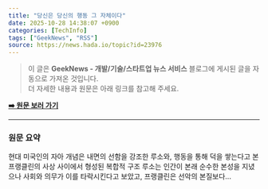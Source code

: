 ```yaml
---
title: "당신은 당신의 행동 그 자체이다"
date: 2025-10-28 14:38:07 +0900
categories: [TechInfo]
tags: ["GeekNews", "RSS"]
source: https://news.hada.io/topic?id=23976
---
```

> 이 글은 **GeekNews - 개발/기술/스타트업 뉴스 서비스** 블로그에 게시된 글을 자동으로 가져온 것입니다. <br>
> 더 자세한 내용과 원문은 아래 링크를 참고해 주세요.

[**➡️ 원문 보러 가기**](https://news.hada.io/topic?id=23976)

---

### 원문 요약
현대 미국인의 자아 개념은 내면의 선함을 강조한 루소와, 행동을 통해 덕을 쌓는다고 본 프랭클린의 사상 사이에서 형성된 복합적 구조 루소는 인간이 본래 순수한 본성을 지녔으나 사회와 의무가 이를 타락시킨다고 보았고, 프랭클린은 선악의 본질보다...
